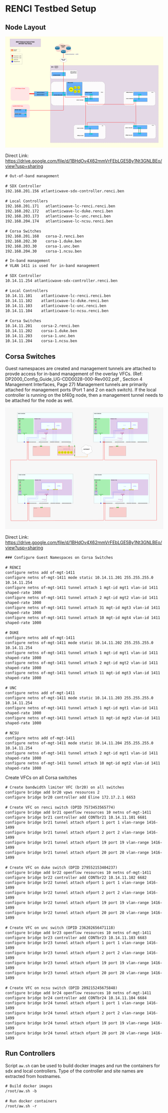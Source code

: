 # RENCI Testbed Setup

## Node Layout

![alt text](figures/AW-SDX-Node-Layout.png)

Direct Link: https://drive.google.com/file/d/1BHdOv4X62mmVrFEbLGE5By1Nt3GNLBEo/view?usp=sharing

```
# Out-of-band management

# SDX Controller
192.168.201.156 atlanticwave-sdx-controller.renci.ben

# Local Controllers
192.168.201.171   atlanticwave-lc-renci.renci.ben
192.168.202.172   atlanticwave-lc-duke.renci.ben
192.168.203.173   atlanticwave-lc-unc.renci.ben
192.168.204.174   atlanticwave-lc-ncsu.renci.ben

# Corsa Switches
192.168.201.168   corsa-2.renci.ben
192.168.202.30    corsa-1.duke.ben
192.168.203.30    corsa-1.unc.ben
192.168.204.30    corsa-1.ncsu.ben

```

```
# In-band management
# VLAN 1411 is used for in-band management

# SDX Controller
10.14.11.254 atlanticwave-sdx-controller.renci.ben

# Local Controllers
10.14.11.101    atlanticwave-lc-renci.renci.ben
10.14.11.102    atlanticwave-lc-duke.renci.ben
10.14.11.103    atlanticwave-lc-unc.renci.ben
10.14.11.104    atlanticwave-lc-ncsu.renci.ben

# Corsa Switches
10.14.11.201    corsa-2.renci.ben
10.14.11.202    corsa-1.duke.ben
10.14.11.203    corsa-1.unc.ben
10.14.11.204    corsa-1.ncsu.ben

```





## Corsa Switches

Guest namespaces are created and management tunnels are attached to provde access for in-band management of the overlay VFCs. 
(Ref: DP2000_Config_Guide_UG-CDD0028-000-Rev002.pdf , Section 4 Management Interfaces, Page 27)
Management tunnels are primarily attached for management ports (Port 1 and 2 on each switch). 
If the local controller is running on the bf40g node, then a management tunnel needs to be attached for the node as well. 

![alt text](figures/AW-SDX-Corsa-Tunnel-Layout.png)

Direct Link: https://drive.google.com/file/d/1BHdOv4X62mmVrFEbLGE5By1Nt3GNLBEo/view?usp=sharing

```
### Configure Guest Namespaces on Corsa Switches

# RENCI
configure netns add of-mgt-1411
configure netns of-mgt-1411 mode static 10.14.11.201 255.255.255.0 10.14.11.254
configure netns of-mgt-1411 tunnel attach 1 mgt-id mgt1 vlan-id 1411 shaped-rate 1000
configure netns of-mgt-1411 tunnel attach 2 mgt-id mgt2 vlan-id 1411 shaped-rate 1000
configure netns of-mgt-1411 tunnel attach 31 mgt-id mgt3 vlan-id 1411 shaped-rate 1000
configure netns of-mgt-1411 tunnel attach 10 mgt-id mgt4 vlan-id 1411 shaped-rate 1000

# DUKE
configure netns add of-mgt-1411
configure netns of-mgt-1411 mode static 10.14.11.202 255.255.255.0 10.14.11.254
configure netns of-mgt-1411 tunnel attach 1 mgt-id mgt1 vlan-id 1411 shaped-rate 1000
configure netns of-mgt-1411 tunnel attach 2 mgt-id mgt2 vlan-id 1411 shaped-rate 1000
configure netns of-mgt-1411 tunnel attach 11 mgt-id mgt3 vlan-id 1411 shaped-rate 1000

# UNC
configure netns add of-mgt-1411
configure netns of-mgt-1411 mode static 10.14.11.203 255.255.255.0 10.14.11.254
configure netns of-mgt-1411 tunnel attach 1 mgt-id mgt1 vlan-id 1411 shaped-rate 1000
configure netns of-mgt-1411 tunnel attach 11 mgt-id mgt2 vlan-id 1411 shaped-rate 1000

# NCSU
configure netns add of-mgt-1411
configure netns of-mgt-1411 mode static 10.14.11.204 255.255.255.0 10.14.11.254
configure netns of-mgt-1411 tunnel attach 2 mgt-id mgt1 vlan-id 1411 shaped-rate 1000
configure netns of-mgt-1411 tunnel attach 10 mgt-id mgt2 vlan-id 1411 shaped-rate 1000

```

Create VFCs on all Corsa switches

```
# Create bandwidth limiter VFC (br20) on all switches
configure bridge add br20 vpws resources 2
configure bridge br20 controller add Eline 172.17.2.1 6653

# Create VFC on renci switch (DPID 7573453565774) 
configure bridge add br21 openflow resources 10 netns of-mgt-1411 
configure bridge br21 controller add CONTbr21 10.14.11.101 6681
configure bridge br21 tunnel attach ofport 1 port 1 vlan-range 1416-1499
configure bridge br21 tunnel attach ofport 2 port 2 vlan-range 1416-1499
configure bridge br21 tunnel attach ofport 19 port 19 vlan-range 1416-1499
configure bridge br21 tunnel attach ofport 20 port 20 vlan-range 1416-1499

# Create VFC on duke switch (DPID 279552153404237)
configure bridge add br22 openflow resources 10 netns of-mgt-1411
configure bridge br22 controller add CONTbr22 10.14.11.102 6682
configure bridge br22 tunnel attach ofport 1 port 1 vlan-range 1416-1499
configure bridge br22 tunnel attach ofport 2 port 2 vlan-range 1416-1499
configure bridge br22 tunnel attach ofport 19 port 19 vlan-range 1416-1499
configure bridge br22 tunnel attach ofport 20 port 20 vlan-range 1416-1499

# Create VFC on unc switch (DPID 236202656471118)
configure bridge add br23 openflow resources 10 netns of-mgt-1411 
configure bridge br23 controller add CONTbr23 10.14.11.103 6683
configure bridge br23 tunnel attach ofport 1 port 1 vlan-range 1416-1499
configure bridge br23 tunnel attach ofport 2 port 2 vlan-range 1416-1499
configure bridge br23 tunnel attach ofport 19 port 19 vlan-range 1416-1499
configure bridge br23 tunnel attach ofport 20 port 20 vlan-range 1416-1499

# Create VFC on ncsu switch (DPID 209215245675848)
configure bridge add br24 openflow resources 10 netns of-mgt-1411 
configure bridge br24 controller add CONTbr24 10.14.11.104 6684
configure bridge br24 tunnel attach ofport 1 port 1 vlan-range 1416-1499
configure bridge br24 tunnel attach ofport 2 port 2 vlan-range 1416-1499
configure bridge br24 tunnel attach ofport 19 port 19 vlan-range 1416-1499
configure bridge br24 tunnel attach ofport 20 port 20 vlan-range 1416-1499

```

## Run Controllers

Script `aw.sh` can be used to build docker images and run the containers for sdx and local controllers.
Type of the controller and site names are extracted from hostnames. 

```
# Build docker images
/root/aw.sh -b

# Run docker containers
/root/aw.sh -r 

```





 
